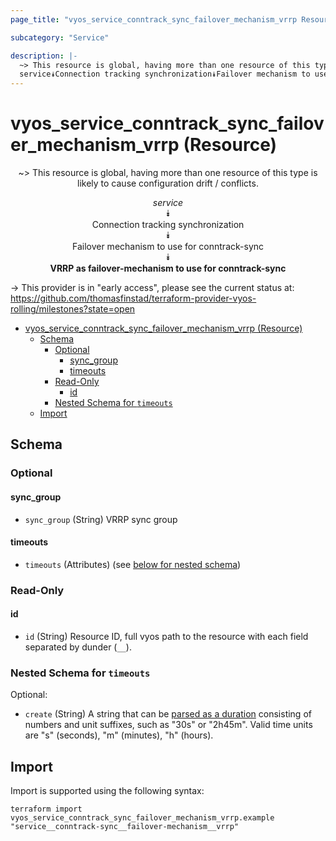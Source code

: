 ```yaml
---
page_title: "vyos_service_conntrack_sync_failover_mechanism_vrrp Resource - vyos"

subcategory: "Service"

description: |-
  ~> This resource is global, having more than one resource of this type is likely to cause configuration drift / conflicts.
  service⯯Connection tracking synchronization⯯Failover mechanism to use for conntrack-sync⯯VRRP as failover-mechanism to use for conntrack-sync
---
```


# vyos_service_conntrack_sync_failover_mechanism_vrrp (Resource)
<center>

~> This resource is global, having more than one resource of this type is likely to cause configuration drift / conflicts.

*service*  
⯯  
Connection tracking synchronization  
⯯  
Failover mechanism to use for conntrack-sync  
⯯  
**VRRP as failover-mechanism to use for conntrack-sync**


</center>

-> This provider is in "early access", please see the current status at: https://github.com/thomasfinstad/terraform-provider-vyos-rolling/milestones?state=open

<!--TOC-->

- [vyos_service_conntrack_sync_failover_mechanism_vrrp (Resource)](#vyos_service_conntrack_sync_failover_mechanism_vrrp-resource)
  - [Schema](#schema)
    - [Optional](#optional)
      - [sync_group](#sync_group)
      - [timeouts](#timeouts)
    - [Read-Only](#read-only)
      - [id](#id)
    - [Nested Schema for `timeouts`](#nested-schema-for-timeouts)
  - [Import](#import)

<!--TOC-->

<!-- schema generated by tfplugindocs -->
## Schema

### Optional

#### sync_group
- `sync_group` (String) VRRP sync group
#### timeouts
- `timeouts` (Attributes) (see [below for nested schema](#nestedatt--timeouts))

### Read-Only

#### id
- `id` (String) Resource ID, full vyos path to the resource with each field separated by dunder (`__`).

<a id="nestedatt--timeouts"></a>
### Nested Schema for `timeouts`

Optional:

- `create` (String) A string that can be [parsed as a duration](https://pkg.go.dev/time#ParseDuration) consisting of numbers and unit suffixes, such as &#34;30s&#34; or &#34;2h45m&#34;. Valid time units are &#34;s&#34; (seconds), &#34;m&#34; (minutes), &#34;h&#34; (hours).

## Import

Import is supported using the following syntax:

```shell
terraform import vyos_service_conntrack_sync_failover_mechanism_vrrp.example "service__conntrack-sync__failover-mechanism__vrrp"
```
